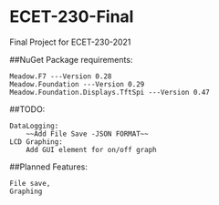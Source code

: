 # ECET-230-Final
 Final Project for ECET-230-2021

##NuGet Package requirements:

	Meadow.F7 ---Version 0.28
 	Meadow.Foundation ---Version 0.29
	Meadow.Foundation.Displays.TftSpi ---Version 0.47


##TODO:
 
	DataLogging:
		~~Add File Save -JSON FORMAT~~
	LCD Graphing:
		Add GUI element for on/off graph


##Planned Features:

	File save,
	Graphing
